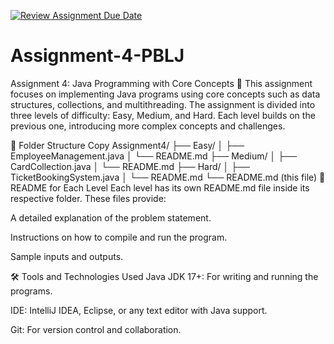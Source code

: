 [![Review Assignment Due Date](https://classroom.github.com/assets/deadline-readme-button-22041afd0340ce965d47ae6ef1cefeee28c7c493a6346c4f15d667ab976d596c.svg)](https://classroom.github.com/a/lTO9ZWuN)
# Assignment-4-PBLJ
Assignment 4: Java Programming with Core Concepts 🚀
This assignment focuses on implementing Java programs using core concepts such as data structures, collections, and multithreading. The assignment is divided into three levels of difficulty: Easy, Medium, and Hard. Each level builds on the previous one, introducing more complex concepts and challenges.

📂 Folder Structure
Copy
Assignment4/
├── Easy/
│   ├── EmployeeManagement.java
│   └── README.md
├── Medium/
│   ├── CardCollection.java
│   └── README.md
├── Hard/
│   ├── TicketBookingSystem.java
│   └── README.md
└── README.md (this file)
📝 README for Each Level
Each level has its own README.md file inside its respective folder. These files provide:

A detailed explanation of the problem statement.

Instructions on how to compile and run the program.

Sample inputs and outputs.

🛠️ Tools and Technologies Used
Java JDK 17+: For writing and running the programs.

IDE: IntelliJ IDEA, Eclipse, or any text editor with Java support.

Git: For version control and collaboration.


